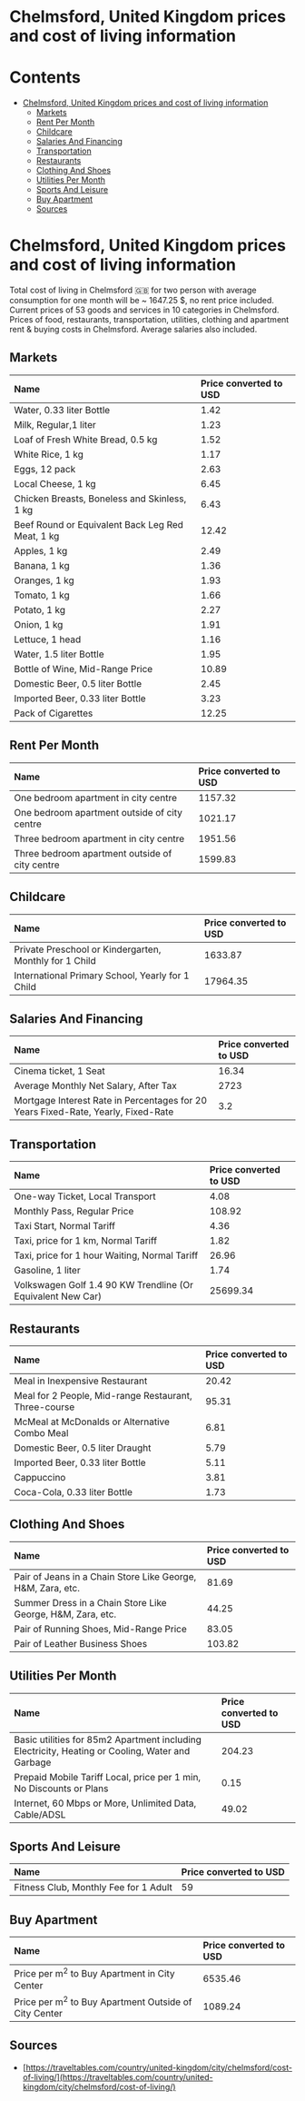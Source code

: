 
Chelmsford, United Kingdom prices and cost of living information
================================================================

Contents
========

* [Chelmsford, United Kingdom prices and cost of living information](#chelmsford-united-kingdom-prices-and-cost-of-living-information)
	* [Markets](#markets)
	* [Rent Per Month](#rent-per-month)
	* [Childcare](#childcare)
	* [Salaries And Financing](#salaries-and-financing)
	* [Transportation](#transportation)
	* [Restaurants](#restaurants)
	* [Clothing And Shoes](#clothing-and-shoes)
	* [Utilities Per Month](#utilities-per-month)
	* [Sports And Leisure](#sports-and-leisure)
	* [Buy Apartment](#buy-apartment)
	* [Sources](#sources)

# Chelmsford, United Kingdom prices and cost of living information


Total cost of living in Chelmsford 🇬🇧 for two person with average consumption for one month will be ~ 1647.25 $, no rent
 price included. Current prices of 53 goods and services in 10 categories  in Chelmsford. Prices of food, restaurants, 
transportation, utilities, clothing and apartment rent & buying costs in Chelmsford. Average salaries also included.
## Markets

|Name|Price converted to USD|
| :--- | :--- |
|Water, 0.33 liter Bottle|1.42|
|Milk, Regular,1 liter|1.23|
|Loaf of Fresh White Bread, 0.5 kg|1.52|
|White Rice, 1 kg|1.17|
|Eggs, 12 pack|2.63|
|Local Cheese, 1 kg|6.45|
|Chicken Breasts, Boneless and Skinless, 1 kg|6.43|
|Beef Round or Equivalent Back Leg Red Meat, 1 kg |12.42|
|Apples, 1 kg|2.49|
|Banana, 1 kg|1.36|
|Oranges, 1 kg|1.93|
|Tomato, 1 kg|1.66|
|Potato, 1 kg|2.27|
|Onion, 1 kg|1.91|
|Lettuce, 1 head|1.16|
|Water, 1.5 liter Bottle|1.95|
|Bottle of Wine, Mid-Range Price|10.89|
|Domestic Beer, 0.5 liter Bottle|2.45|
|Imported Beer, 0.33 liter Bottle|3.23|
|Pack of Cigarettes|12.25|
  

## Rent Per Month

|Name|Price converted to USD|
| :--- | :--- |
|One bedroom apartment in city centre|1157.32|
|One bedroom apartment outside of city centre|1021.17|
|Three bedroom apartment in city centre|1951.56|
|Three bedroom apartment outside of city centre|1599.83|
  

## Childcare

|Name|Price converted to USD|
| :--- | :--- |
|Private Preschool or Kindergarten, Monthly for 1 Child|1633.87|
|International Primary School, Yearly for 1 Child|17964.35|
  

## Salaries And Financing

|Name|Price converted to USD|
| :--- | :--- |
|Cinema ticket, 1 Seat|16.34|
|Average Monthly Net Salary, After Tax|2723|
|Mortgage Interest Rate in Percentages for 20 Years Fixed-Rate, Yearly, Fixed-Rate|3.2|
  

## Transportation

|Name|Price converted to USD|
| :--- | :--- |
|One-way Ticket, Local Transport|4.08|
|Monthly Pass, Regular Price|108.92|
|Taxi Start, Normal Tariff|4.36|
|Taxi, price for 1 km, Normal Tariff|1.82|
|Taxi, price for 1 hour Waiting, Normal Tariff|26.96|
|Gasoline, 1 liter|1.74|
|Volkswagen Golf 1.4 90 KW Trendline (Or Equivalent New Car)|25699.34|
  

## Restaurants

|Name|Price converted to USD|
| :--- | :--- |
|Meal in Inexpensive Restaurant|20.42|
|Meal for 2 People, Mid-range Restaurant, Three-course|95.31|
|McMeal at McDonalds or Alternative Combo Meal|6.81|
|Domestic Beer, 0.5 liter Draught|5.79|
|Imported Beer, 0.33 liter Bottle|5.11|
|Cappuccino|3.81|
|Coca-Cola, 0.33 liter Bottle|1.73|
  

## Clothing And Shoes

|Name|Price converted to USD|
| :--- | :--- |
|Pair of Jeans in a Chain Store Like George, H&M, Zara, etc.|81.69|
|Summer Dress in a Chain Store Like George, H&M, Zara, etc.|44.25|
|Pair of Running Shoes, Mid-Range Price|83.05|
|Pair of Leather Business Shoes|103.82|
  

## Utilities Per Month

|Name|Price converted to USD|
| :--- | :--- |
|Basic utilities for 85m2 Apartment including Electricity, Heating or Cooling, Water and Garbage|204.23|
|Prepaid Mobile Tariff Local, price per 1 min, No Discounts or Plans|0.15|
|Internet, 60 Mbps or More, Unlimited Data, Cable/ADSL|49.02|
  

## Sports And Leisure

|Name|Price converted to USD|
| :--- | :--- |
|Fitness Club, Monthly Fee for 1 Adult|59|
  

## Buy Apartment

|Name|Price converted to USD|
| :--- | :--- |
|Price per m<sup>2</sup> to Buy Apartment in City Center|6535.46|
|Price per m<sup>2</sup> to Buy Apartment Outside of City Center|1089.24|
  

## Sources

- [https://traveltables.com/country/united-kingdom/city/chelmsford/cost-of-living/](https://traveltables.com/country/united-kingdom/city/chelmsford/cost-of-living/)

